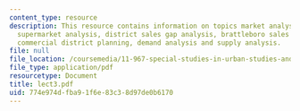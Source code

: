 ```yaml
---
content_type: resource
description: This resource contains information on topics market analysis, brockton
  supermarket analysis, district sales gap analysis, brattleboro sales gap analysis,
  commercial district planning, demand analysis and supply analysis.
file: null
file_location: /coursemedia/11-967-special-studies-in-urban-studies-and-planning-economic-development-planning-skills-january-iap-2007/774e974dfba91f6e83c38d97de0b6170_lect3.pdf
file_type: application/pdf
resourcetype: Document
title: lect3.pdf
uid: 774e974d-fba9-1f6e-83c3-8d97de0b6170
---
```

